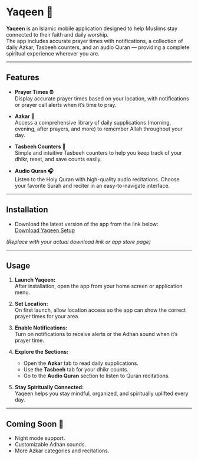 # Yaqeen 🕌  

**Yaqeen** is an Islamic mobile application designed to help Muslims stay connected to their faith and daily worship.  
The app includes accurate prayer times with notifications, a collection of daily Azkar, Tasbeeh counters, and an audio Quran — providing a complete spiritual experience wherever you are.  

---

## Features  

- **Prayer Times ⏰**  
  Display accurate prayer times based on your location, with notifications or prayer call alerts when it’s time to pray.  

- **Azkar 📿**  
  Access a comprehensive library of daily supplications (morning, evening, after prayers, and more) to remember Allah throughout your day.  

- **Tasbeeh Counters 🔢**  
  Simple and intuitive Tasbeeh counters to help you keep track of your dhikr, reset, and save counts easily.  

- **Audio Quran 🎧**  
  Listen to the Holy Quran with high-quality audio recitations. Choose your favorite Surah and reciter in an easy-to-navigate interface.  

---

## Installation  

- Download the latest version of the app from the link below:  
  [Download Yaqeen Setup](#)  

*(Replace with your actual download link or app store page)*  

---

## Usage  

1. **Launch Yaqeen:**  
   After installation, open the app from your home screen or application menu.  

2. **Set Location:**  
   On first launch, allow location access so the app can show the correct prayer times for your area.  

3. **Enable Notifications:**  
   Turn on notifications to receive alerts or the Adhan sound when it’s prayer time.  

4. **Explore the Sections:**  
   - Open the **Azkar** tab to read daily supplications.  
   - Use the **Tasbeeh** tab for your dhikr counts.  
   - Go to the **Audio Quran** section to listen to Quran recitations.  

5. **Stay Spiritually Connected:**  
   Yaqeen helps you stay mindful, organized, and spiritually uplifted every day.  

---

## Coming Soon 🚀  

- Night mode support.  
- Customizable Adhan sounds.  
- More Azkar categories and recitations.  
